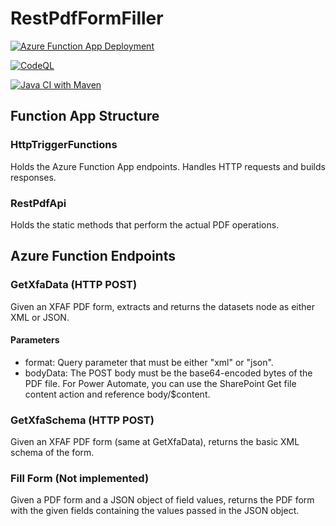 # RestPdfFormFiller

[![Azure Function App Deployment](https://github.com/dkontyko/RestPdfFormFiller/actions/workflows/main_restpdfformfiller(dev).yml/badge.svg)](https://github.com/dkontyko/RestPdfFormFiller/actions/workflows/main_restpdfformfiller(dev).yml)

[![CodeQL](https://github.com/dkontyko/RestPdfFormFiller/actions/workflows/codeql.yml/badge.svg)](https://github.com/dkontyko/RestPdfFormFiller/actions/workflows/codeql.yml)

[![Java CI with Maven](https://github.com/dkontyko/RestPdfFormFiller/actions/workflows/maven.yml/badge.svg)](https://github.com/dkontyko/RestPdfFormFiller/actions/workflows/maven.yml)

## Function App Structure
### HttpTriggerFunctions
Holds the  Azure Function App endpoints. Handles HTTP requests and builds responses.

### RestPdfApi
Holds the static methods that perform the actual PDF operations.

## Azure Function Endpoints
### GetXfaData (HTTP POST)
Given an XFAF PDF form, extracts and returns the datasets node as either XML or JSON.

#### Parameters
* format: Query parameter that must be either "xml" or "json".
* bodyData: The POST body must be the base64-encoded bytes of the PDF file. For Power Automate, you can use the SharePoint Get file content action and reference body/$content.

### GetXfaSchema (HTTP POST)
Given an XFAF PDF form (same at GetXfaData), returns the basic XML schema of the form.

### Fill Form (Not implemented)
Given a PDF form and a JSON object of field values, returns the PDF form with the given fields containing the values passed in the JSON object.
